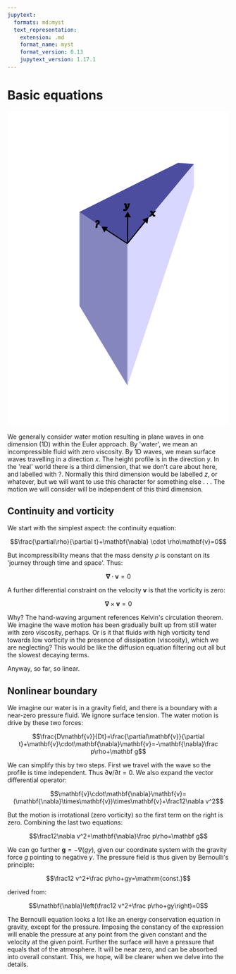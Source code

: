 ```yaml
---
jupytext:
  formats: md:myst
  text_representation:
    extension: .md
    format_name: myst
    format_version: 0.13
    jupytext_version: 1.17.1
---
```


# Basic equations

![a](channel.svg)

We generally consider water motion resulting in plane waves in one dimension (1D) within the Euler approach. By 'water', we mean an incompressible fluid with zero viscosity. By 1D waves, we mean surface waves travelling in a direction $x$. The height profile is in the direction $y$. In the 'real' world there is a third dimension, that we don't care about here, and labelled with $?$. Normally this third dimension would be labelled $z$, or whatever, but we will want to use this character for something else . . . The motion we will consider will be independent of this third dimension.

## Continuity and vorticity

We start with the simplest aspect: the continuity equation:

$$\frac{\partial\rho}{\partial t}+\mathbf{\nabla} \cdot \rho\mathbf{v}=0$$

But incompressibility means that the mass density $\rho$ is constant on its 'journey through time and space'. Thus:

$$\mathbf{\nabla} \cdot \mathbf{v}=0$$

A further differential constraint on the velocity $\mathbf{v}$ is that the vorticity is zero:

$$\mathbf{\nabla} \times \mathbf{v}=0$$

Why? The hand-waving argument references Kelvin's circulation theorem. We imagine the wave motion has been gradually built up from still water with zero viscosity, perhaps. Or is it that fluids with high vorticity tend towards low vorticity in the presence of dissipation (viscosity), which we are neglecting? This would be like the diffusion equation filtering out all but the slowest decaying terms.

Anyway, so far, so linear.

## Nonlinear boundary

We imagine our water is in a gravity field, and there is a boundary with a near-zero pressure fluid. We ignore surface tension. The water motion is drive by these two forces:

$$\frac{D\mathbf{v}}{Dt}=\frac{\partial\mathbf{v}}{\partial t}+\mathbf{v}\cdot\mathbf{\nabla}\mathbf{v}=-\mathbf{\nabla}\frac p\rho+\mathbf g$$

We can simplify this by two steps. First we travel with the wave so the profile is time independent. Thus $\partial\mathbf{v}/\partial t=0$. We also expand the vector differential operator:

$$\mathbf{v}\cdot\mathbf{\nabla}\mathbf{v}=(\mathbf{\nabla}\times\mathbf{v})\times\mathbf{v}+\frac12\nabla v^2$$

But the motion is irrotational (zero vorticity) so the first term on the right is zero. Combining the last two equations:

$$\frac12\nabla v^2+\mathbf{\nabla}\frac p\rho=\mathbf g$$

We can go further $\mathbf g=-\nabla (gy)$, given our coordinate system with the gravity force $g$ pointing to negative $y$. The pressure field is thus given by Bernoulli's principle:

$$\frac12 v^2+\frac p\rho+gy=\mathrm{const.}$$

derived from:

$$\mathbf{\nabla}\left(\frac12 v^2+\frac p\rho+gy\right)=0$$

The Bernoulli equation looks a lot like an energy conservation equation in gravity, except for the pressure. Imposing the constancy of the expression will enable the pressure at any point from the given constant and the velocity at the given point. Further the surface will have a pressure that equals that of the atmosphere. It will be near zero, and can be absorbed into overall constant. This, we hope, will be clearer when we delve into the details.